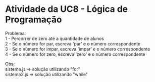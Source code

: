 # Atividade da UC8 - Lógica de Programação

Problema: <br />
1 - Percorrer de zero até a quantidade de alunos <br />
2 - Se o número for par, escreva 'par' e o número correspondente <br />
3 - Se o número for impar, escreva 'impar' e o número correspondente <br />
4 - Se o número for zero, escreva 'zero' e o número correspondente <br />

Obs: <br />
sistema.js => solução utilizando "for" <br />
sistema2.js => solução utilizando "while"
